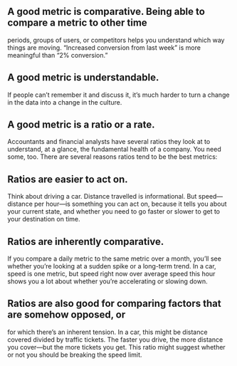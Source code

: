 ## A good metric is comparative. Being able to compare a metric to other time
periods, groups of users, or competitors helps you understand which way things
are moving. “Increased conversion from last week” is more meaningful than
“2% conversion.”

## A good metric is understandable. 
If people can’t remember it and discuss it,
it’s much harder to turn a change in the data into a change in the culture.

## A good metric is a ratio or a rate. 
Accountants and financial analysts have
several ratios they look at to understand, at a glance, the fundamental health of a
company.
You need some, too.
There are several reasons ratios tend to be the best metrics:

## Ratios are easier to act on. 
Think about driving a car. Distance travelled is
informational. But speed—distance per hour—is something you can act on,
because it tells you about your current state, and whether you need to go
faster or slower to get to your destination on time.

## Ratios are inherently comparative. 
If you compare a daily metric to the
same metric over a month, you’ll see whether you’re looking at a sudden
spike or a long-term trend. In a car, speed is one metric, but speed right now
over average speed this hour shows you a lot about whether you’re
accelerating or slowing down.

## Ratios are also good for comparing factors that are somehow opposed, or
for which there’s an inherent tension. 
In a car, this might be distance covered divided by traffic tickets. The faster you drive, the more distance you
cover—but the more tickets you get. This ratio might suggest whether or not
you should be breaking the speed limit.
